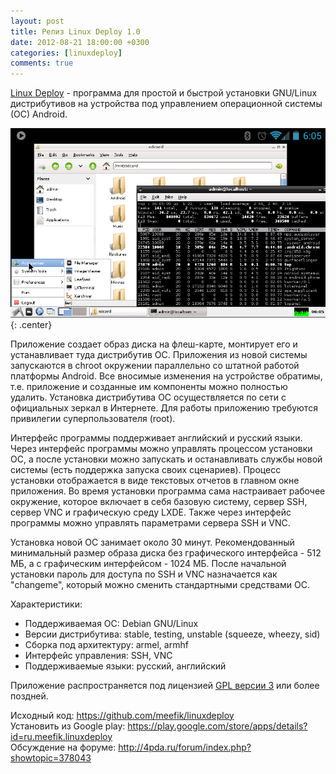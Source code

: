 ```yaml
---
layout: post
title: Релиз Linux Deploy 1.0
date: 2012-08-21 18:00:00 +0300
categories: [linuxdeploy]
comments: true
---
```


[Linux Deploy](https://ru.wikipedia.org/wiki/Linux_Deploy) - программа для простой и быстрой установки GNU/Linux дистрибутивов на устройства под управлением операционной системы (ОС) Android.

![linuxdeploy](/assets/images/linuxdeploy-debian-lxde.png "Debian LXDE"){: .center}

Приложение создает образ диска на флеш-карте, монтирует его и устанавливает туда дистрибутив ОС. Приложения из новой системы запускаются в chroot окружении параллельно со штатной работой платформы Android. Все вносимые изменения на устройстве обратимы, т.е. приложение и созданные им компоненты можно полностью удалить. Установка дистрибутива ОС осуществляется по сети с официальных зеркал в Интернете. Для работы приложению требуются привилегии суперпользователя (root).

<!--more-->

Интерфейс программы поддерживает английский и русский языки. Через интерфейс программы можно управлять процессом установки ОС, а после установки можно запускать и останавливать службы новой системы (есть поддержка запуска своих сценариев). Процесс установки отображается в виде текстовых отчетов в главном окне приложения. Во время установки программа сама настраивает рабочее окружение, которое включает в себя базовую систему, сервер SSH, сервер VNC и графическую среду LXDE. Также через интерфейс программы можно управлять параметрами сервера SSH и VNC.

Установка новой ОС занимает около 30 минут. Рекомендованный минимальный размер образа диска без графического интерфейса - 512 МБ, а с графическим интерфейсом - 1024 МБ. После начальной установки пароль для доступа по SSH и VNC назначается как "changeme", который можно сменить стандартными средствами ОС.

Характеристики:

* Поддерживаемая ОС: Debian GNU/Linux
* Версии дистрибутива: stable, testing, unstable (squeeze, wheezy, sid)
* Сборка под архитектуру: armel, armhf
* Интерфейс управления: SSH, VNC
* Поддерживаемые языки: русский, английский

Приложение распространяется под лицензией [GPL версии 3](http://www.gnu.org/licenses/) или более поздней.

Исходный код: <https://github.com/meefik/linuxdeploy>
<br>
Установить из Google play: <https://play.google.com/store/apps/details?id=ru.meefik.linuxdeploy>
<br>
Обсуждение на форуме: <http://4pda.ru/forum/index.php?showtopic=378043>

